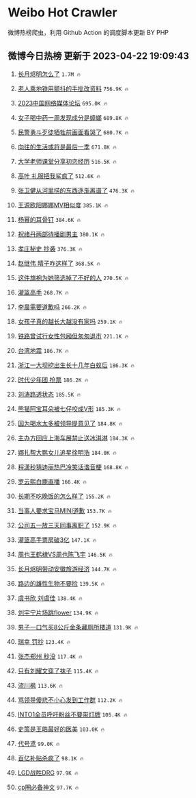 # Weibo Hot Crawler 



微博热榜爬虫，利用 Github Action 的调度脚本更新 BY PHP 


## 微博今日热榜 更新于 2023-04-22 19:09:43 
1. [长月烬明怎么了](https://s.weibo.com/weibo?q=%23%E9%95%BF%E6%9C%88%E7%83%AC%E6%98%8E%E6%80%8E%E4%B9%88%E4%BA%86%23&t=31&band_rank=1&Refer=top) `1.7M 🔥` 

1. [老人乘地铁用颤抖的手批改资料](https://s.weibo.com/weibo?q=%23%E8%80%81%E4%BA%BA%E4%B9%98%E5%9C%B0%E9%93%81%E7%94%A8%E9%A2%A4%E6%8A%96%E7%9A%84%E6%89%8B%E6%89%B9%E6%94%B9%E8%B5%84%E6%96%99%23&t=31&band_rank=2&Refer=top) `756.9K 🔥` 

1. [2023中国网络媒体论坛](https://s.weibo.com/weibo?q=%232023%E4%B8%AD%E5%9B%BD%E7%BD%91%E7%BB%9C%E5%AA%92%E4%BD%93%E8%AE%BA%E5%9D%9B%23&t=31&band_rank=3&Refer=top) `695.0K 🔥` 

1. [女子喝中药一周发现成分是蟑螂](https://s.weibo.com/weibo?q=%23%E5%A5%B3%E5%AD%90%E5%96%9D%E4%B8%AD%E8%8D%AF%E4%B8%80%E5%91%A8%E5%8F%91%E7%8E%B0%E6%88%90%E5%88%86%E6%98%AF%E8%9F%91%E8%9E%82%23&t=31&band_rank=4&Refer=top) `689.8K 🔥` 

1. [民警勇斗歹徒牺牲前画面看哭了](https://s.weibo.com/weibo?q=%23%E6%B0%91%E8%AD%A6%E5%8B%87%E6%96%97%E6%AD%B9%E5%BE%92%E7%89%BA%E7%89%B2%E5%89%8D%E7%94%BB%E9%9D%A2%E7%9C%8B%E5%93%AD%E4%BA%86%23&t=31&band_rank=5&Refer=top) `680.7K 🔥` 

1. [向往的生活或将是最后一季](https://s.weibo.com/weibo?q=%23%E5%90%91%E5%BE%80%E7%9A%84%E7%94%9F%E6%B4%BB%E6%88%96%E5%B0%86%E6%98%AF%E6%9C%80%E5%90%8E%E4%B8%80%E5%AD%A3%23&t=31&band_rank=6&Refer=top) `671.8K 🔥` 

1. [大学老师课堂分享初恋经历](https://s.weibo.com/weibo?q=%23%E5%A4%A7%E5%AD%A6%E8%80%81%E5%B8%88%E8%AF%BE%E5%A0%82%E5%88%86%E4%BA%AB%E5%88%9D%E6%81%8B%E7%BB%8F%E5%8E%86%23&t=31&band_rank=7&Refer=top) `516.5K 🔥` 

1. [高叶 礼服把我鲨疯了](https://s.weibo.com/weibo?q=%E9%AB%98%E5%8F%B6%20%E7%A4%BC%E6%9C%8D%E6%8A%8A%E6%88%91%E9%B2%A8%E7%96%AF%E4%BA%86&t=31&band_rank=8&Refer=top) `512.6K 🔥` 

1. [张卫健从河里捞的东西逐渐离谱了](https://s.weibo.com/weibo?q=%23%E5%BC%A0%E5%8D%AB%E5%81%A5%E4%BB%8E%E6%B2%B3%E9%87%8C%E6%8D%9E%E7%9A%84%E4%B8%9C%E8%A5%BF%E9%80%90%E6%B8%90%E7%A6%BB%E8%B0%B1%E4%BA%86%23&t=31&band_rank=9&Refer=top) `476.3K 🔥` 

1. [王源欧阳娜娜MV相似度](https://s.weibo.com/weibo?q=%23%E7%8E%8B%E6%BA%90%E6%AC%A7%E9%98%B3%E5%A8%9C%E5%A8%9CMV%E7%9B%B8%E4%BC%BC%E5%BA%A6%23&t=31&band_rank=10&Refer=top) `385.1K 🔥` 

1. [杨幂的耳骨钉](https://s.weibo.com/weibo?q=%23%E6%9D%A8%E5%B9%82%E7%9A%84%E8%80%B3%E9%AA%A8%E9%92%89%23&t=31&band_rank=11&Refer=top) `384.6K 🔥` 

1. [祝绪丹两部待播剧男主](https://s.weibo.com/weibo?q=%23%E7%A5%9D%E7%BB%AA%E4%B8%B9%E4%B8%A4%E9%83%A8%E5%BE%85%E6%92%AD%E5%89%A7%E7%94%B7%E4%B8%BB%23&t=31&band_rank=12&Refer=top) `380.1K 🔥` 

1. [孝庄秘史 抄袭](https://s.weibo.com/weibo?q=%E5%AD%9D%E5%BA%84%E7%A7%98%E5%8F%B2%20%E6%8A%84%E8%A2%AD&t=31&band_rank=13&Refer=top) `376.3K 🔥` 

1. [赵继伟 晴子咋这样了](https://s.weibo.com/weibo?q=%E8%B5%B5%E7%BB%A7%E4%BC%9F%20%E6%99%B4%E5%AD%90%E5%92%8B%E8%BF%99%E6%A0%B7%E4%BA%86&t=31&band_rank=14&Refer=top) `368.5K 🔥` 

1. [这件旗袍为她筛选掉了不好的人](https://s.weibo.com/weibo?q=%E8%BF%99%E4%BB%B6%E6%97%97%E8%A2%8D%E4%B8%BA%E5%A5%B9%E7%AD%9B%E9%80%89%E6%8E%89%E4%BA%86%E4%B8%8D%E5%A5%BD%E7%9A%84%E4%BA%BA&t=31&band_rank=15&Refer=top) `270.5K 🔥` 

1. [灌篮高手](https://s.weibo.com/weibo?q=%E7%81%8C%E7%AF%AE%E9%AB%98%E6%89%8B&t=31&band_rank=16&Refer=top) `268.7K 🔥` 

1. [李晨需要道歉吗](https://s.weibo.com/weibo?q=%23%E6%9D%8E%E6%99%A8%E9%9C%80%E8%A6%81%E9%81%93%E6%AD%89%E5%90%97%23&t=31&band_rank=17&Refer=top) `266.2K 🔥` 

1. [女孩子真的越长大越没有家吗](https://s.weibo.com/weibo?q=%23%E5%A5%B3%E5%AD%A9%E5%AD%90%E7%9C%9F%E7%9A%84%E8%B6%8A%E9%95%BF%E5%A4%A7%E8%B6%8A%E6%B2%A1%E6%9C%89%E5%AE%B6%E5%90%97%23&t=31&band_rank=18&Refer=top) `259.1K 🔥` 

1. [铁路曾试行女性包厢但匆匆退市](https://s.weibo.com/weibo?q=%23%E9%93%81%E8%B7%AF%E6%9B%BE%E8%AF%95%E8%A1%8C%E5%A5%B3%E6%80%A7%E5%8C%85%E5%8E%A2%E4%BD%86%E5%8C%86%E5%8C%86%E9%80%80%E5%B8%82%23&t=31&band_rank=19&Refer=top) `221.1K 🔥` 

1. [台湾地震](https://s.weibo.com/weibo?q=%E5%8F%B0%E6%B9%BE%E5%9C%B0%E9%9C%87&t=31&band_rank=20&Refer=top) `186.7K 🔥` 

1. [浙江一大坝挖出生长十几年白蚁后](https://s.weibo.com/weibo?q=%23%E6%B5%99%E6%B1%9F%E4%B8%80%E5%A4%A7%E5%9D%9D%E6%8C%96%E5%87%BA%E7%94%9F%E9%95%BF%E5%8D%81%E5%87%A0%E5%B9%B4%E7%99%BD%E8%9A%81%E5%90%8E%23&t=31&band_rank=21&Refer=top) `186.3K 🔥` 

1. [时代少年团 抢票](https://s.weibo.com/weibo?q=%E6%97%B6%E4%BB%A3%E5%B0%91%E5%B9%B4%E5%9B%A2%20%E6%8A%A2%E7%A5%A8&t=31&band_rank=22&Refer=top) `186.2K 🔥` 

1. [刘涛路透状态](https://s.weibo.com/weibo?q=%23%E5%88%98%E6%B6%9B%E8%B7%AF%E9%80%8F%E7%8A%B6%E6%80%81%23&t=31&band_rank=23&Refer=top) `185.5K 🔥` 

1. [熊猫阿宝耳朵被七仔咬成V形](https://s.weibo.com/weibo?q=%23%E7%86%8A%E7%8C%AB%E9%98%BF%E5%AE%9D%E8%80%B3%E6%9C%B5%E8%A2%AB%E4%B8%83%E4%BB%94%E5%92%AC%E6%88%90V%E5%BD%A2%23&t=31&band_rank=24&Refer=top) `185.3K 🔥` 

1. [因为喝水太多被领导提意见了](https://s.weibo.com/weibo?q=%23%E5%9B%A0%E4%B8%BA%E5%96%9D%E6%B0%B4%E5%A4%AA%E5%A4%9A%E8%A2%AB%E9%A2%86%E5%AF%BC%E6%8F%90%E6%84%8F%E8%A7%81%E4%BA%86%23&t=31&band_rank=25&Refer=top) `184.8K 🔥` 

1. [主办方回应上海车展禁止送冰淇淋](https://s.weibo.com/weibo?q=%23%E4%B8%BB%E5%8A%9E%E6%96%B9%E5%9B%9E%E5%BA%94%E4%B8%8A%E6%B5%B7%E8%BD%A6%E5%B1%95%E7%A6%81%E6%AD%A2%E9%80%81%E5%86%B0%E6%B7%87%E6%B7%8B%23&t=31&band_rank=26&Refer=top) `184.3K 🔥` 

1. [娜扎帮大鹏女儿追星徐明浩](https://s.weibo.com/weibo?q=%23%E5%A8%9C%E6%89%8E%E5%B8%AE%E5%A4%A7%E9%B9%8F%E5%A5%B3%E5%84%BF%E8%BF%BD%E6%98%9F%E5%BE%90%E6%98%8E%E6%B5%A9%23&t=31&band_rank=27&Refer=top) `184.0K 🔥` 

1. [程潇秒猜迪丽热巴冷笑话谐音梗](https://s.weibo.com/weibo?q=%23%E7%A8%8B%E6%BD%87%E7%A7%92%E7%8C%9C%E8%BF%AA%E4%B8%BD%E7%83%AD%E5%B7%B4%E5%86%B7%E7%AC%91%E8%AF%9D%E8%B0%90%E9%9F%B3%E6%A2%97%23&t=31&band_rank=28&Refer=top) `168.8K 🔥` 

1. [罗云熙白鹿直播](https://s.weibo.com/weibo?q=%23%E7%BD%97%E4%BA%91%E7%86%99%E7%99%BD%E9%B9%BF%E7%9B%B4%E6%92%AD%23&t=31&band_rank=29&Refer=top) `166.4K 🔥` 

1. [长期不吃晚饭的怎么样了](https://s.weibo.com/weibo?q=%23%E9%95%BF%E6%9C%9F%E4%B8%8D%E5%90%83%E6%99%9A%E9%A5%AD%E7%9A%84%E6%80%8E%E4%B9%88%E6%A0%B7%E4%BA%86%23&t=31&band_rank=30&Refer=top) `155.2K 🔥` 

1. [当事人要求宝马MINI道歉](https://s.weibo.com/weibo?q=%23%E5%BD%93%E4%BA%8B%E4%BA%BA%E8%A6%81%E6%B1%82%E5%AE%9D%E9%A9%ACMINI%E9%81%93%E6%AD%89%23&t=31&band_rank=31&Refer=top) `153.7K 🔥` 

1. [公司五一放三天同事离职了](https://s.weibo.com/weibo?q=%23%E5%85%AC%E5%8F%B8%E4%BA%94%E4%B8%80%E6%94%BE%E4%B8%89%E5%A4%A9%E5%90%8C%E4%BA%8B%E7%A6%BB%E8%81%8C%E4%BA%86%23&t=31&band_rank=32&Refer=top) `152.9K 🔥` 

1. [灌篮高手票房破3亿](https://s.weibo.com/weibo?q=%23%E7%81%8C%E7%AF%AE%E9%AB%98%E6%89%8B%E7%A5%A8%E6%88%BF%E7%A0%B43%E4%BA%BF%23&t=31&band_rank=33&Refer=top) `147.1K 🔥` 

1. [周也王鹤棣VS周也陈飞宇](https://s.weibo.com/weibo?q=%23%E5%91%A8%E4%B9%9F%E7%8E%8B%E9%B9%A4%E6%A3%A3VS%E5%91%A8%E4%B9%9F%E9%99%88%E9%A3%9E%E5%AE%87%23&t=31&band_rank=34&Refer=top) `146.5K 🔥` 

1. [长月烬明带动安徽旅游经济](https://s.weibo.com/weibo?q=%23%E9%95%BF%E6%9C%88%E7%83%AC%E6%98%8E%E5%B8%A6%E5%8A%A8%E5%AE%89%E5%BE%BD%E6%97%85%E6%B8%B8%E7%BB%8F%E6%B5%8E%23&t=31&band_rank=35&Refer=top) `144.7K 🔥` 

1. [路边的雄性生物不要捡](https://s.weibo.com/weibo?q=%23%E8%B7%AF%E8%BE%B9%E7%9A%84%E9%9B%84%E6%80%A7%E7%94%9F%E7%89%A9%E4%B8%8D%E8%A6%81%E6%8D%A1%23&t=31&band_rank=36&Refer=top) `139.5K 🔥` 

1. [虞书欣 刘虞佳](https://s.weibo.com/weibo?q=%E8%99%9E%E4%B9%A6%E6%AC%A3%20%E5%88%98%E8%99%9E%E4%BD%B3&t=31&band_rank=37&Refer=top) `138.4K 🔥` 

1. [刘宇宁片场跳flower](https://s.weibo.com/weibo?q=%23%E5%88%98%E5%AE%87%E5%AE%81%E7%89%87%E5%9C%BA%E8%B7%B3flower%23&t=31&band_rank=38&Refer=top) `134.9K 🔥` 

1. [男子一口气买8公斤金条藏厕所楼道](https://s.weibo.com/weibo?q=%23%E7%94%B7%E5%AD%90%E4%B8%80%E5%8F%A3%E6%B0%94%E4%B9%B08%E5%85%AC%E6%96%A4%E9%87%91%E6%9D%A1%E8%97%8F%E5%8E%95%E6%89%80%E6%A5%BC%E9%81%93%23&t=31&band_rank=39&Refer=top) `131.9K 🔥` 

1. [瑞幸 罚抄](https://s.weibo.com/weibo?q=%E7%91%9E%E5%B9%B8%20%E7%BD%9A%E6%8A%84&t=31&band_rank=40&Refer=top) `123.4K 🔥` 

1. [张杰郑州 秒没](https://s.weibo.com/weibo?q=%E5%BC%A0%E6%9D%B0%E9%83%91%E5%B7%9E%20%E7%A7%92%E6%B2%A1&t=31&band_rank=41&Refer=top) `117.4K 🔥` 

1. [只有刘耀文穿了袜子](https://s.weibo.com/weibo?q=%23%E5%8F%AA%E6%9C%89%E5%88%98%E8%80%80%E6%96%87%E7%A9%BF%E4%BA%86%E8%A2%9C%E5%AD%90%23&t=31&band_rank=42&Refer=top) `115.4K 🔥` 

1. [流川枫](https://s.weibo.com/weibo?q=%E6%B5%81%E5%B7%9D%E6%9E%AB&t=31&band_rank=43&Refer=top) `113.6K 🔥` 

1. [骂领导傻悲不小心发到工作群](https://s.weibo.com/weibo?q=%23%E9%AA%82%E9%A2%86%E5%AF%BC%E5%82%BB%E6%82%B2%E4%B8%8D%E5%B0%8F%E5%BF%83%E5%8F%91%E5%88%B0%E5%B7%A5%E4%BD%9C%E7%BE%A4%23&t=31&band_rank=44&Refer=top) `112.2K 🔥` 

1. [INTO1全员呼吁粉丝不要带灯牌](https://s.weibo.com/weibo?q=%23INTO1%E5%85%A8%E5%91%98%E5%91%BC%E5%90%81%E7%B2%89%E4%B8%9D%E4%B8%8D%E8%A6%81%E5%B8%A6%E7%81%AF%E7%89%8C%23&t=31&band_rank=45&Refer=top) `105.4K 🔥` 

1. [史策是王皓最好的医美](https://s.weibo.com/weibo?q=%23%E5%8F%B2%E7%AD%96%E6%98%AF%E7%8E%8B%E7%9A%93%E6%9C%80%E5%A5%BD%E7%9A%84%E5%8C%BB%E7%BE%8E%23&t=31&band_rank=46&Refer=top) `103.0K 🔥` 

1. [代号鸢](https://s.weibo.com/weibo?q=%E4%BB%A3%E5%8F%B7%E9%B8%A2&t=31&band_rank=47&Refer=top) `99.0K 🔥` 

1. [百亿补贴杀疯了](https://s.weibo.com/weibo?q=%23%E7%99%BE%E4%BA%BF%E8%A1%A5%E8%B4%B4%E6%9D%80%E7%96%AF%E4%BA%86%23&t=31&band_rank=48&Refer=top) `98.1K 🔥` 

1. [LGD战胜DRG](https://s.weibo.com/weibo?q=%23LGD%E6%88%98%E8%83%9CDRG%23&t=31&band_rank=49&Refer=top) `97.9K 🔥` 

1. [cp圈必备神文](https://s.weibo.com/weibo?q=%23cp%E5%9C%88%E5%BF%85%E5%A4%87%E7%A5%9E%E6%96%87%23&t=31&band_rank=50&Refer=top) `97.7K 🔥` 


